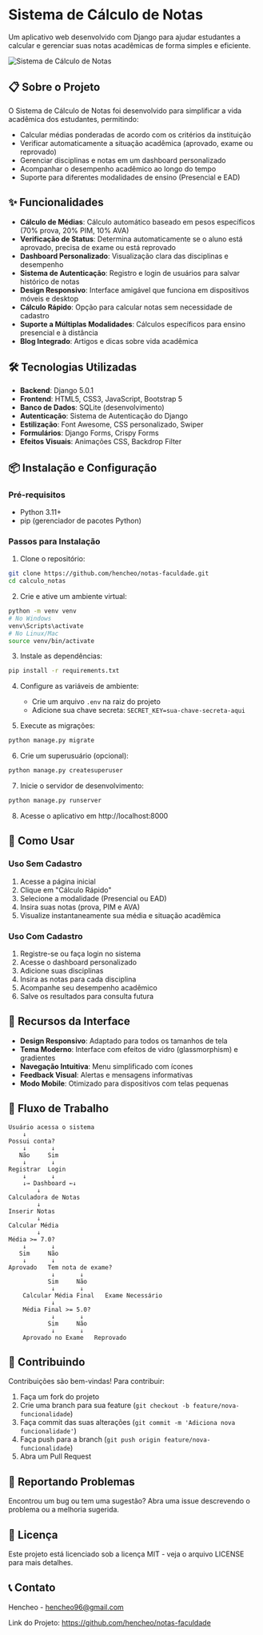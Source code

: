 # Sistema de Cálculo de Notas

Um aplicativo web desenvolvido com Django para ajudar estudantes a calcular e gerenciar suas notas acadêmicas de forma simples e eficiente.

![Sistema de Cálculo de Notas](https://via.placeholder.com/800x400?text=Sistema+de+C%C3%A1lculo+de+Notas)

## 📋 Sobre o Projeto

O Sistema de Cálculo de Notas foi desenvolvido para simplificar a vida acadêmica dos estudantes, permitindo:

- Calcular médias ponderadas de acordo com os critérios da instituição
- Verificar automaticamente a situação acadêmica (aprovado, exame ou reprovado)
- Gerenciar disciplinas e notas em um dashboard personalizado
- Acompanhar o desempenho acadêmico ao longo do tempo
- Suporte para diferentes modalidades de ensino (Presencial e EAD)

## ✨ Funcionalidades

- **Cálculo de Médias**: Cálculo automático baseado em pesos específicos (70% prova, 20% PIM, 10% AVA)
- **Verificação de Status**: Determina automaticamente se o aluno está aprovado, precisa de exame ou está reprovado
- **Dashboard Personalizado**: Visualização clara das disciplinas e desempenho
- **Sistema de Autenticação**: Registro e login de usuários para salvar histórico de notas
- **Design Responsivo**: Interface amigável que funciona em dispositivos móveis e desktop
- **Cálculo Rápido**: Opção para calcular notas sem necessidade de cadastro
- **Suporte a Múltiplas Modalidades**: Cálculos específicos para ensino presencial e à distância
- **Blog Integrado**: Artigos e dicas sobre vida acadêmica

## 🛠️ Tecnologias Utilizadas

- **Backend**: Django 5.0.1
- **Frontend**: HTML5, CSS3, JavaScript, Bootstrap 5
- **Banco de Dados**: SQLite (desenvolvimento)
- **Autenticação**: Sistema de Autenticação do Django
- **Estilização**: Font Awesome, CSS personalizado, Swiper
- **Formulários**: Django Forms, Crispy Forms
- **Efeitos Visuais**: Animações CSS, Backdrop Filter

## 📦 Instalação e Configuração

### Pré-requisitos
- Python 3.11+
- pip (gerenciador de pacotes Python)

### Passos para Instalação

1. Clone o repositório:
```bash
git clone https://github.com/hencheo/notas-faculdade.git
cd calculo_notas
```

2. Crie e ative um ambiente virtual:
```bash
python -m venv venv
# No Windows
venv\Scripts\activate
# No Linux/Mac
source venv/bin/activate
```

3. Instale as dependências:
```bash
pip install -r requirements.txt
```

4. Configure as variáveis de ambiente:
   - Crie um arquivo `.env` na raiz do projeto
   - Adicione sua chave secreta: `SECRET_KEY=sua-chave-secreta-aqui`

5. Execute as migrações:
```bash
python manage.py migrate
```

6. Crie um superusuário (opcional):
```bash
python manage.py createsuperuser
```

7. Inicie o servidor de desenvolvimento:
```bash
python manage.py runserver
```

8. Acesse o aplicativo em http://localhost:8000

## 🚀 Como Usar

### Uso Sem Cadastro
1. Acesse a página inicial
2. Clique em "Cálculo Rápido"
3. Selecione a modalidade (Presencial ou EAD)
4. Insira suas notas (prova, PIM e AVA)
5. Visualize instantaneamente sua média e situação acadêmica

### Uso Com Cadastro
1. Registre-se ou faça login no sistema
2. Acesse o dashboard personalizado
3. Adicione suas disciplinas
4. Insira as notas para cada disciplina
5. Acompanhe seu desempenho acadêmico
6. Salve os resultados para consulta futura

## 📱 Recursos da Interface

- **Design Responsivo**: Adaptado para todos os tamanhos de tela
- **Tema Moderno**: Interface com efeitos de vidro (glassmorphism) e gradientes
- **Navegação Intuitiva**: Menu simplificado com ícones
- **Feedback Visual**: Alertas e mensagens informativas
- **Modo Mobile**: Otimizado para dispositivos com telas pequenas

## 🔄 Fluxo de Trabalho

```
Usuário acessa o sistema
    ↓
Possui conta?
    ↓       ↓
   Não     Sim
    ↓       ↓
Registrar  Login
    ↓       ↓
    ↓→ Dashboard ←↓
        ↓
Calculadora de Notas
        ↓
Inserir Notas
        ↓
Calcular Média
        ↓
Média >= 7.0?
    ↓       ↓
   Sim     Não
    ↓       ↓
Aprovado   Tem nota de exame?
            ↓       ↓
           Sim     Não
            ↓       ↓
    Calcular Média Final   Exame Necessário
            ↓
    Média Final >= 5.0?
            ↓       ↓
           Sim     Não
            ↓       ↓
    Aprovado no Exame   Reprovado
```

## 🤝 Contribuindo

Contribuições são bem-vindas! Para contribuir:

1. Faça um fork do projeto
2. Crie uma branch para sua feature (`git checkout -b feature/nova-funcionalidade`)
3. Faça commit das suas alterações (`git commit -m 'Adiciona nova funcionalidade'`)
4. Faça push para a branch (`git push origin feature/nova-funcionalidade`)
5. Abra um Pull Request

## 🐛 Reportando Problemas

Encontrou um bug ou tem uma sugestão? Abra uma issue descrevendo o problema ou a melhoria sugerida.

## 📄 Licença

Este projeto está licenciado sob a licença MIT - veja o arquivo LICENSE para mais detalhes.

## 📞 Contato

Hencheo - hencheo96@gmail.com

Link do Projeto: https://github.com/hencheo/notas-faculdade